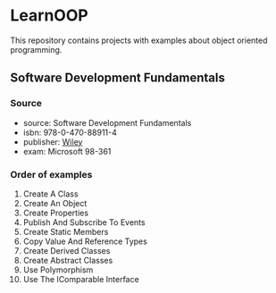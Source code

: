 # LearnOOP
This repository contains projects with examples about object oriented programming.  
## Software Development Fundamentals

### Source
* source: Software Development Fundamentals
* isbn: 978-0-470-88911-4
* publisher: [Wiley](https://www.wiley.com/en-us/Exam+98+361+MTA+Software+Development+Fundamentals-p-9780470889114)
* exam: Microsoft 98-361

### Order of examples
1. Create A Class
2. Create An Object
3. Create Properties
4. Publish And Subscribe To Events
5. Create Static Members
6. Copy Value And Reference Types
7. Create Derived Classes
8. Create Abstract Classes
9. Use Polymorphism
10. Use The IComparable Interface